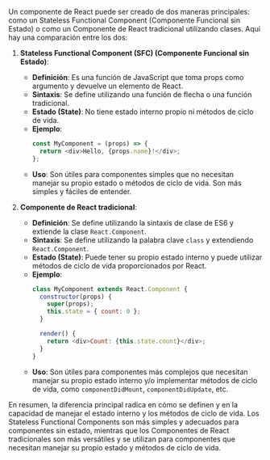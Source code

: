 Un componente de React puede ser creado de dos maneras principales: como un Stateless Functional Component (Componente Funcional sin Estado) o como un Componente de React tradicional utilizando clases. Aquí hay una comparación entre los dos:

1. **Stateless Functional Component (SFC) (Componente Funcional sin Estado)**:
   - **Definición**: Es una función de JavaScript que toma props como argumento y devuelve un elemento de React.
   - **Sintaxis**: Se define utilizando una función de flecha o una función tradicional.
   - **Estado (State)**: No tiene estado interno propio ni métodos de ciclo de vida.
   - **Ejemplo**:
     ```javascript
     const MyComponent = (props) => {
       return <div>Hello, {props.name}!</div>;
     };
     ```
   - **Uso**: Son útiles para componentes simples que no necesitan manejar su propio estado o métodos de ciclo de vida. Son más simples y fáciles de entender.

2. **Componente de React tradicional**:
   - **Definición**: Se define utilizando la sintaxis de clase de ES6 y extiende la clase `React.Component`.
   - **Sintaxis**: Se define utilizando la palabra clave `class` y extendiendo `React.Component`.
   - **Estado (State)**: Puede tener su propio estado interno y puede utilizar métodos de ciclo de vida proporcionados por React.
   - **Ejemplo**:
     ```javascript
     class MyComponent extends React.Component {
       constructor(props) {
         super(props);
         this.state = { count: 0 };
       }

       render() {
         return <div>Count: {this.state.count}</div>;
       }
     }
     ```
   - **Uso**: Son útiles para componentes más complejos que necesitan manejar su propio estado interno y/o implementar métodos de ciclo de vida, como `componentDidMount`, `componentDidUpdate`, etc.

En resumen, la diferencia principal radica en cómo se definen y en la capacidad de manejar el estado interno y los métodos de ciclo de vida. Los Stateless Functional Components son más simples y adecuados para componentes sin estado, mientras que los Componentes de React tradicionales son más versátiles y se utilizan para componentes que necesitan manejar su propio estado y métodos de ciclo de vida.